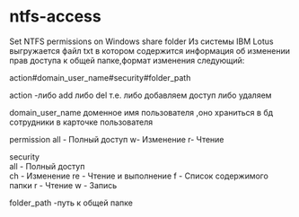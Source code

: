# ntfs-access
Set NTFS permissions on Windows share folder 
Из системы IBM Lotus выгружается файл txt в котором содержится информация об изменении прав доступа к общей папке,формат изменения следующий: 

action#domain_user_name#security#folder_path

action -либо add либо del   т.е. либо добавляем доступ либо удаляем

domain_user_name  доменное имя пользователя ,оно храниться в бд сотрудники в карточке пользователя

permission  all - Полный доступ  w- Изменение  r- Чтение

security   
        all - Полный доступ  
        ch - Изменение
        re - Чтение и выполнение
        f - Список содержимого папки
        r - Чтение
        w - Запись

folder_path  -путь к общей папке
